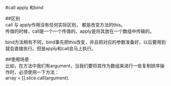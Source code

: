 #call apply 和bind  

##区别  
call 与 apply作用没有任何实际区别， 都是改变方法的this。  
传值的时候，call是一个一个传值的，apply是将其放在一个数组中传输的。  

bind方法稍有不同，bind事先把this改变，并且把对应的参数准备好，以后要用到就会直接执行。但是apply和call会马上执行。  

##使用场景  
比如，在方法中我们有argument，当我们要将其作为数组来进行一些复制排序操作时，必须使用一下方法：  
array = [].slice.call(argument).
